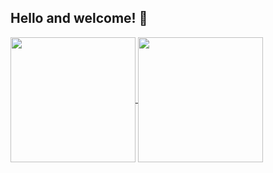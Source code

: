 ## Hello and welcome! 👋


<!--[![Anurag's GitHub stats](https://github-readme-stats.vercel.app/api?username=Mim1c)](https://github.com/anuraghazra/github-readme-stats)-->
<!--[![My GitHub Language Stats](https://github-readme-stats.vercel.app/api/top-langs/?username=Mim1c&show_icons=true&theme=dark&layout=compact)]()-->
<a href="https://github.com/anuraghazra/github-readme-stats">
  <img height=200 align="center" src="https://github-readme-stats.vercel.app/api?username=Mim1c&theme=tokyonight&card_width=320" />
</a>
<a href="https://github.com/anuraghazra/convoychat">
  <img height=200 align="center" src="https://github-readme-stats.vercel.app/api/top-langs?username=Mim1c&layout=compact&langs_count=8&card_width=320&theme=tokyonight" />
</a>
